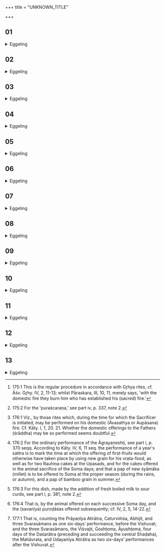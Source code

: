 +++
title = "UNKNOWN_TITLE"

+++


##  01
<details><summary>Eggeling</summary>

1. Of old, indeed, they were wont to seize this victim as one dedicated to Savitr̥, but now they seize it as one dedicated to Prajāpati, saying, 'Savitr̥, in truth, is the same as Prajāpati.' It is therefore after having thrown together the (sacrificial) fires that they ought to perform this (animal) sacrifice on the Gr̥hapati's own fires, thinking, 'May we also have a share in this tail (of the. victim) wherewith they are now making offering together to the wives

 (of the gods).' They then perform the initiation ceremony whenever they choose.
</details>

##  02
<details><summary>Eggeling</summary>

2. Here now they say, 'They ought to have separate hearths; and if one of the initiates were to be taken ill let him stay aside offering the Agnihotra. If he gets well again, they bring (the fires) together and invite him to join them; but if he dies they burn him by his own (three) fires [^egg_499] without an (ordinary) fire for (burning) a dead body; and the other sacrificers sit (through the sacrificial session);--such at least is the performance in the case of one who keeps up his sacrificial fires; but, indeed, they have their hearths in common: the theological explication of this is the same as in regard to the preparatory ceremonial [^egg_500].'

[^egg_499]: 175:1 This is the regular procedure in accordance with Gr̥hya rites, cf. Āśv. Gr̥hy. IV, 2, 11-13; whilst Pāraskara, III, 10, 11, merely says, 'with the domestic fire they burn him who has established his (sacred) fire.'

[^egg_500]: 175:2 For the 'puraścaraṇa,' see part iv, p. 337, note 2.
</details>

##  03
<details><summary>Eggeling</summary>

3. They also say, 'Seeing that the performers of a year's session become initiated for a year, how does their Agnihotra come to be uninterrupted?' Let him reply, 'By the fast-milk.'
</details>

##  04
<details><summary>Eggeling</summary>

4. They also say, 'Seeing that the performers of a year's session become initiated for a year, how does their Full-moon oblation come to be uninterrupted?' Let him reply, 'By the ghee and the sacrificial cake.'
</details>

##  05
<details><summary>Eggeling</summary>

5. They also say, 'Seeing that the performers of a year's session become initiated for a year, how does their New-moon oblation come to be uninterrupted?' Let him reply, 'By the sour curds and the cake.'
</details>

##  06
<details><summary>Eggeling</summary>

6. They also say, 'Seeing that the performers of a year's session become initiated for a year, how does their offering to the Fathers come to be uninterrupted?' Let him reply,' By the Aupāsana (rites [^egg_501]).'

[^egg_501]: 176:1 Viz., by those rites which, during the time for which the Sacrificer is initiated, may be performed on his domestic (Āvasathya or Aupāsana) fire. Cf. Kāty. I, 1, 20. 21. Whether the domestic offerings to the Fathers (śrāddha) may be so performed seems doubtful.
</details>

##  07
<details><summary>Eggeling</summary>

7. They also say, 'Seeing that the performers of a year's session become initiated for a year, how does their offering of firstfruits come to be uninterrupted?' Let him reply, 'By Soma's pap [^egg_502].'

[^egg_502]: 176:2 For the ordinary performance of the Āgrayaṇeshṭi, see part i, p. 370 seqq. According to Kāty. IV, 6, 11 seq. the performance of a year's sattra is to mark the time at which the offering of first-fruits would otherwise have taken place by using new grain for his vrata-food, as well as for two Rauhiṇa cakes at the Upasads, and for the cakes offered in the animal sacrifice of the Soma days; and that a pap of new śyāmāka (millet) is to be offered to Soma at the proper season (during the rains, or autumn), and a pap of bamboo grain in summer.
</details>

##  08
<details><summary>Eggeling</summary>

8. They also say, 'Seeing that the performers of a year's session become initiated for a year, how do their seasonal offerings come to be uninterrupted?' Let him reply, 'By the Payasyā [^egg_503].'

[^egg_503]: 176:3 For this dish, made by the addition of fresh boiled milk to sour curds, see part i, p. 381, note 2.
</details>

##  09
<details><summary>Eggeling</summary>

9. They also say, 'Seeing that the performers of a year's session become initiated for a year, how does their animal sacrifice come to be uninterrupted?' Let him reply, 'By the animal and the cake [^egg_504].'

[^egg_504]: 176:4 That is, by the animal offered on each successive Soma day, and the (savanīya) puroḍāśas offered subsequently; cf. IV, 2, 5, 14-22.
</details>

##  10
<details><summary>Eggeling</summary>

10. They also say, 'Seeing that the performers of a year's session become initiated for a year, how

does their Soma come to be uninterrupted?' Let him reply, 'By the Soma-pressings.'
</details>

##  11
<details><summary>Eggeling</summary>

11. It is thus that these sacrificial rites enter into the year; and, verily, whosoever thus knows this entering of the sacrificial rites into the year becomes a sharer in the heavenly world.
</details>

##  12
<details><summary>Eggeling</summary>

12. In the year there should be known to be uniformity:--one Atirātra they perform before, and one after, the Vishuvat; fifty three Agnishṭomas they perform before, and fifty-three after, the Vishuvat; one hundred and twenty Ukthya days they perform before, and one hundred and twenty after, the Vishuvat,--thus at least in the case of those who perform the Svarasāmans as Ukthyas.
</details>

##  13
<details><summary>Eggeling</summary>

13. And in the case of those who (perform them) as Agnishṭomas, they perform fifty-six Agnishṭomas before, and fifty-six after, the Vishuvat; one hundred and seventeen Ukthya days they perform before, and one hundred and seventeen after, the Vishuvat; six Shoḍaśins they perform before, and six after, the Vishuvat; thirty Shaḍahas [^egg_505] they perform before, and thirty after, the Vishuvat:--such, then, is the uniformity of that (year), and, verily, he who thus knows this goes through a course of sacrificial performance which is uniform, and not ineffectual, neither defective nor redundant.

[^egg_505]: 177:1 That is, counting the Prāyaṇīya Atirātra, Caturviṁśa, Abhijit, and three Svarasāmans as one six-days’ performance, before the Vishuvat; and the three Svarasāmans, the Viśvajit, Goshṭoma, Āyushṭoma, four days of the Daśarātra (preceding and succeeding the central Shaḍaha), the Mahāvrata, and Udayanīya Atirātra as two six-days’ performances after the Vishuvat.
</details>